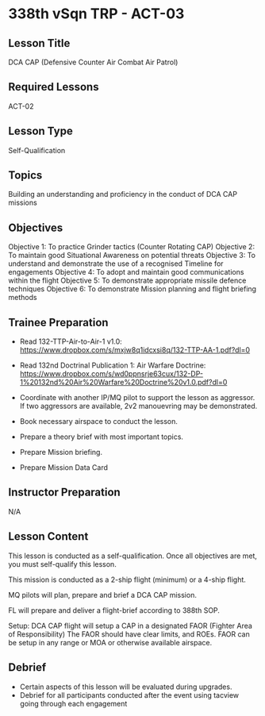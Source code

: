 # 338th vSqn TRP - ACT-03
## Lesson Title
DCA CAP (Defensive Counter Air Combat Air Patrol)

## Required Lessons
ACT-02

## Lesson Type
Self-Qualification

## Topics
Building an understanding and proficiency in the conduct of DCA CAP missions

## Objectives
Objective 1: To practice Grinder tactics (Counter Rotating CAP)
Objective 2: To maintain good Situational Awareness on potential threats 
Objective 3: To understand and demonstrate the use of a recognised Timeline for engagements
Objective 4: To adopt and maintain good communications within the flight
Objective 5: To demonstrate appropriate missile defence techniques
Objective 6: To demonstrate Mission planning and flight briefing methods

## Trainee Preparation
- Read 132-TTP-Air-to-Air-1 v1.0: https://www.dropbox.com/s/mxjw8q1idcxsi8q/132-TTP-AA-1.pdf?dl=0

- Read 132nd Doctrinal Publication 1: Air Warfare Doctrine: https://www.dropbox.com/s/wd0ppnsrje63cux/132-DP-1%20132nd%20Air%20Warfare%20Doctrine%20v1.0.pdf?dl=0

- Coordinate with another IP/MQ pilot to support the lesson as aggressor. If two aggressors are available, 2v2 manouevring may be demonstrated.
- Book necessary airspace to conduct the lesson.
- Prepare a theory brief with most important topics.
- Prepare Mission briefing.
- Prepare Mission Data Card



## Instructor Preparation
N/A


## Lesson Content
This lesson is conducted as a self-qualification.
Once all objectives are met, you must self-qualify this lesson.

This mission is conducted as a 2-ship flight (minimum) or a 4-ship flight.

MQ pilots will plan, prepare and brief a DCA CAP mission.

FL will prepare and deliver a flight-brief according to 388th SOP.

Setup:
DCA CAP flight will setup a CAP in a designated FAOR (Fighter Area of Responsibility)
The FAOR should have clear limits, and ROEs.
FAOR can be setup in any range or MOA or otherwise available airspace.



## Debrief
- Certain aspects of this lesson will be evaluated during upgrades.
- Debrief for all participants conducted after the event using tacview going through each engagement
